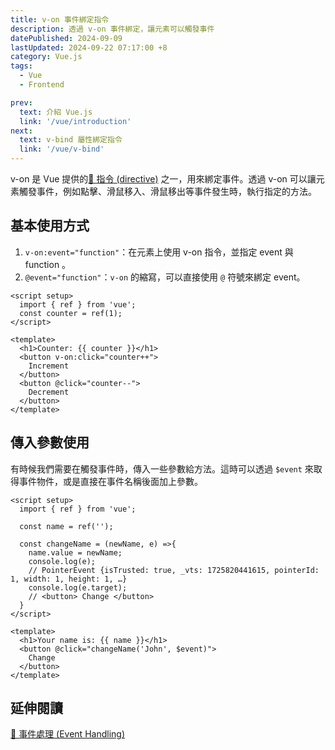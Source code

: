 ```yaml
---
title: v-on 事件綁定指令
description: 透過 v-on 事件綁定，讓元素可以觸發事件
datePublished: 2024-09-09
lastUpdated: 2024-09-22 07:17:00 +8
category: Vue.js
tags:
  - Vue
  - Frontend

prev:
  text: 介紹 Vue.js
  link: '/vue/introduction'
next:
  text: v-bind 屬性綁定指令
  link: '/vue/v-bind'
---
```


v-on 是 Vue 提供的[🔗 指令 (directive)](https://vuejs.org/api/built-in-directives.html#built-in-directives#v-on) 之一，用來綁定事件。透過 v-on 可以讓元素觸發事件，例如點擊、滑鼠移入、滑鼠移出等事件發生時，執行指定的方法。

## 基本使用方式

1. `v-on:event="function"`：在元素上使用 v-on 指令，並指定 event 與 function 。
2. `@event="function"`：`v-on` 的縮寫，可以直接使用 `@` 符號來綁定 event。

```vue:line-numbers {8,11}
<script setup>
  import { ref } from 'vue';
  const counter = ref(1);
</script>

<template>
  <h1>Counter: {{ counter }}</h1>
  <button v-on:click="counter++">
    Increment
  </button>
  <button @click="counter--">
    Decrement
  </button>
</template>
```

## 傳入參數使用

有時候我們需要在觸發事件時，傳入一些參數給方法。這時可以透過 `$event` 來取得事件物件，或是直接在事件名稱後面加上參數。

```vue:line-numbers {6,14}
<script setup>
  import { ref } from 'vue';

  const name = ref('');

  const changeName = (newName, e) =>{
    name.value = newName;
    console.log(e);
    // PointerEvent {isTrusted: true, _vts: 1725820441615, pointerId: 1, width: 1, height: 1, …}
    console.log(e.target);
    // <button> Change </button>
  }
</script>

<template>
  <h1>Your name is: {{ name }}</h1>
  <button @click="changeName('John', $event)">
    Change
  </button>
</template>
```

## 延伸閱讀

[🔗 事件處理 (Event Handling)](https://vuejs.org/guide/essentials/event-handling.html)
